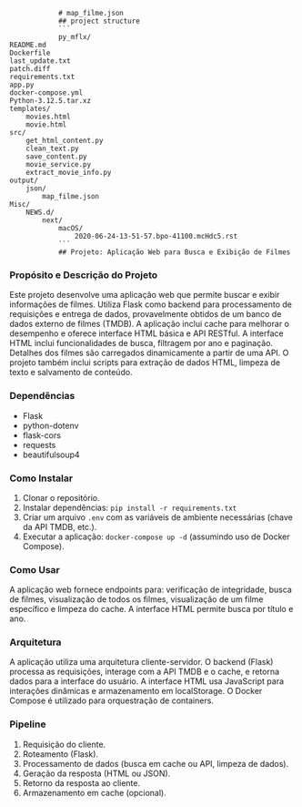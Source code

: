 
                # map_filme.json                
                ## project structure
                ```                    
                py_mflx/
    README.md
    Dockerfile
    last_update.txt
    patch.diff
    requirements.txt
    app.py
    docker-compose.yml
    Python-3.12.5.tar.xz
    templates/
        movies.html
        movie.html
    src/
        get_html_content.py
        clean_text.py
        save_content.py
        movie_service.py
        extract_movie_info.py
    output/
        json/
            map_filme.json
    Misc/
        NEWS.d/
            next/
                macOS/
                    2020-06-24-13-51-57.bpo-41100.mcHdc5.rst                
                ```
                ## Projeto: Aplicação Web para Busca e Exibição de Filmes

### Propósito e Descrição do Projeto

Este projeto desenvolve uma aplicação web que permite buscar e exibir informações de filmes.  Utiliza Flask como backend para processamento de requisições e entrega de dados, provavelmente obtidos de um banco de dados externo de filmes (TMDB). A aplicação inclui cache para melhorar o desempenho e oferece interface HTML básica e API RESTful.  A interface HTML inclui funcionalidades de busca, filtragem por ano e paginação.  Detalhes dos filmes são carregados dinamicamente a partir de uma API.  O projeto também inclui scripts para extração de dados HTML, limpeza de texto e salvamento de conteúdo.

### Dependências

* Flask
* python-dotenv
* flask-cors
* requests
* beautifulsoup4


### Como Instalar

1. Clonar o repositório.
2. Instalar dependências: `pip install -r requirements.txt`
3. Criar um arquivo `.env` com as variáveis de ambiente necessárias (chave da API TMDB, etc.).
4. Executar a aplicação: `docker-compose up -d` (assumindo uso de Docker Compose).


### Como Usar

A aplicação web fornece endpoints para: verificação de integridade, busca de filmes, visualização de todos os filmes, visualização de um filme específico e limpeza do cache.  A interface HTML permite busca por título e ano.

### Arquitetura

A aplicação utiliza uma arquitetura cliente-servidor. O backend (Flask) processa as requisições, interage com a API TMDB e o cache, e retorna dados para a interface do usuário.  A interface HTML usa JavaScript para interações dinâmicas e armazenamento em localStorage. O Docker Compose é utilizado para orquestração de containers.


### Pipeline

1. Requisição do cliente.
2. Roteamento (Flask).
3. Processamento de dados (busca em cache ou API, limpeza de dados).
4. Geração da resposta (HTML ou JSON).
5. Retorno da resposta ao cliente.
6. Armazenamento em cache (opcional).
                
                